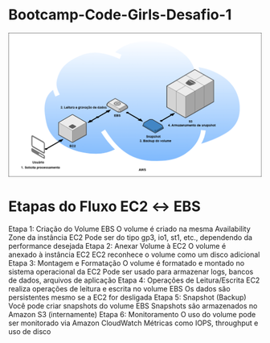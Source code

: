 # Bootcamp-Code-Girls-Desafio-1
![texto](images/fluxo-ec2-ebs.png)
# Etapas do Fluxo EC2 ↔ EBS
Etapa 1: Criação do Volume EBS
O volume é criado na mesma Availability Zone da instância EC2
Pode ser do tipo gp3, io1, st1, etc., dependendo da performance desejada
Etapa 2: Anexar Volume à EC2
O volume é anexado à instância EC2
EC2 reconhece o volume como um disco adicional
Etapa 3: Montagem e Formatação
O volume é formatado e montado no sistema operacional da EC2
Pode ser usado para armazenar logs, bancos de dados, arquivos de aplicação
Etapa 4: Operações de Leitura/Escrita
EC2 realiza operações de leitura e escrita no volume EBS
Os dados são persistentes mesmo se a EC2 for desligada
Etapa 5: Snapshot (Backup)
Você pode criar snapshots do volume EBS
Snapshots são armazenados no Amazon S3 (internamente)
Etapa 6: Monitoramento
O uso do volume pode ser monitorado via Amazon CloudWatch
Métricas como IOPS, throughput e uso de disco
